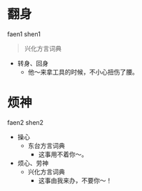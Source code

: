 # 翻身
faen1 shen1
> 兴化方言词典
- 转身、回身
  - 他～来拿工具的时候，不小心扭伤了腰。

# 烦神
faen2 shen2
+ 操心
  * 东台方言词典
    - 这事用不着你～。
+ 烦心、劳神
  * 兴化方言词典
    - 这事由我来办，不要你～！
